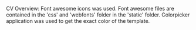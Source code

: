 CV Overview:
Font awesome icons was used.
Font awesome files are contained in the 'css' and 'webfonts' folder in the 'static' folder.
Colorpicker application was used to get the exact color of the template.


